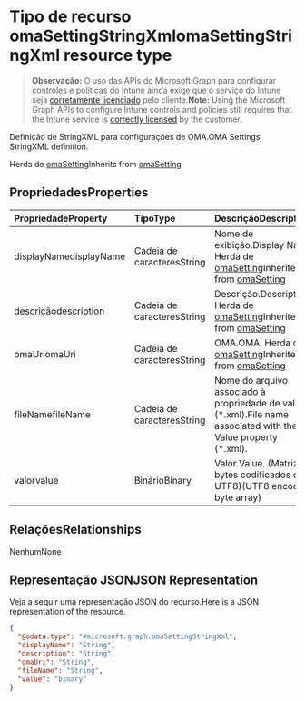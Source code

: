 # <a name="omasettingstringxml-resource-type"></a><span data-ttu-id="14526-101">Tipo de recurso omaSettingStringXml</span><span class="sxs-lookup"><span data-stu-id="14526-101">omaSettingStringXml resource type</span></span>

> <span data-ttu-id="14526-102">**Observação:** O uso das APIs do Microsoft Graph para configurar controles e políticas do Intune ainda exige que o serviço do Intune seja [corretamente licenciado](https://go.microsoft.com/fwlink/?linkid=839381) pelo cliente.</span><span class="sxs-lookup"><span data-stu-id="14526-102">**Note:** Using the Microsoft Graph APIs to configure Intune controls and policies still requires that the Intune service is [correctly licensed](https://go.microsoft.com/fwlink/?linkid=839381) by the customer.</span></span>

<span data-ttu-id="14526-103">Definição de StringXML para configurações de OMA.</span><span class="sxs-lookup"><span data-stu-id="14526-103">OMA Settings StringXML definition.</span></span>

<span data-ttu-id="14526-104">Herda de [omaSetting](../resources/intune_deviceconfig_omasetting.md)</span><span class="sxs-lookup"><span data-stu-id="14526-104">Inherits from [omaSetting](../resources/intune_deviceconfig_omasetting.md)</span></span>

## <a name="properties"></a><span data-ttu-id="14526-105">Propriedades</span><span class="sxs-lookup"><span data-stu-id="14526-105">Properties</span></span>
|<span data-ttu-id="14526-106">Propriedade</span><span class="sxs-lookup"><span data-stu-id="14526-106">Property</span></span>|<span data-ttu-id="14526-107">Tipo</span><span class="sxs-lookup"><span data-stu-id="14526-107">Type</span></span>|<span data-ttu-id="14526-108">Descrição</span><span class="sxs-lookup"><span data-stu-id="14526-108">Description</span></span>|
|:---|:---|:---|
|<span data-ttu-id="14526-109">displayName</span><span class="sxs-lookup"><span data-stu-id="14526-109">displayName</span></span>|<span data-ttu-id="14526-110">Cadeia de caracteres</span><span class="sxs-lookup"><span data-stu-id="14526-110">String</span></span>|<span data-ttu-id="14526-111">Nome de exibição.</span><span class="sxs-lookup"><span data-stu-id="14526-111">Display Name</span></span> <span data-ttu-id="14526-112">Herda de [omaSetting](../resources/intune_deviceconfig_omasetting.md)</span><span class="sxs-lookup"><span data-stu-id="14526-112">Inherited from [omaSetting](../resources/intune_deviceconfig_omasetting.md)</span></span>|
|<span data-ttu-id="14526-113">descrição</span><span class="sxs-lookup"><span data-stu-id="14526-113">description</span></span>|<span data-ttu-id="14526-114">Cadeia de caracteres</span><span class="sxs-lookup"><span data-stu-id="14526-114">String</span></span>|<span data-ttu-id="14526-115">Descrição.</span><span class="sxs-lookup"><span data-stu-id="14526-115">Description.</span></span> <span data-ttu-id="14526-116">Herda de [omaSetting](../resources/intune_deviceconfig_omasetting.md)</span><span class="sxs-lookup"><span data-stu-id="14526-116">Inherited from [omaSetting](../resources/intune_deviceconfig_omasetting.md)</span></span>|
|<span data-ttu-id="14526-117">omaUri</span><span class="sxs-lookup"><span data-stu-id="14526-117">omaUri</span></span>|<span data-ttu-id="14526-118">Cadeia de caracteres</span><span class="sxs-lookup"><span data-stu-id="14526-118">String</span></span>|<span data-ttu-id="14526-119">OMA.</span><span class="sxs-lookup"><span data-stu-id="14526-119">OMA.</span></span> <span data-ttu-id="14526-120">Herda de [omaSetting](../resources/intune_deviceconfig_omasetting.md)</span><span class="sxs-lookup"><span data-stu-id="14526-120">Inherited from [omaSetting](../resources/intune_deviceconfig_omasetting.md)</span></span>|
|<span data-ttu-id="14526-121">fileName</span><span class="sxs-lookup"><span data-stu-id="14526-121">fileName</span></span>|<span data-ttu-id="14526-122">Cadeia de caracteres</span><span class="sxs-lookup"><span data-stu-id="14526-122">String</span></span>|<span data-ttu-id="14526-123">Nome do arquivo associado à propriedade de valor (\*.xml).</span><span class="sxs-lookup"><span data-stu-id="14526-123">File name associated with the Value property (\*.xml).</span></span>|
|<span data-ttu-id="14526-124">valor</span><span class="sxs-lookup"><span data-stu-id="14526-124">value</span></span>|<span data-ttu-id="14526-125">Binário</span><span class="sxs-lookup"><span data-stu-id="14526-125">Binary</span></span>|<span data-ttu-id="14526-126">Valor.</span><span class="sxs-lookup"><span data-stu-id="14526-126">Value.</span></span> <span data-ttu-id="14526-127">(Matriz de bytes codificados de UTF8)</span><span class="sxs-lookup"><span data-stu-id="14526-127">(UTF8 encoded byte array)</span></span>|

## <a name="relationships"></a><span data-ttu-id="14526-128">Relações</span><span class="sxs-lookup"><span data-stu-id="14526-128">Relationships</span></span>
<span data-ttu-id="14526-129">Nenhum</span><span class="sxs-lookup"><span data-stu-id="14526-129">None</span></span>
## <a name="json-representation"></a><span data-ttu-id="14526-130">Representação JSON</span><span class="sxs-lookup"><span data-stu-id="14526-130">JSON Representation</span></span>
<span data-ttu-id="14526-131">Veja a seguir uma representação JSON do recurso.</span><span class="sxs-lookup"><span data-stu-id="14526-131">Here is a JSON representation of the resource.</span></span>
<!-- {
  "blockType": "resource",
  "keyProperty": "id",
  "@odata.type": "microsoft.graph.omaSettingStringXml"
}
-->
``` json
{
  "@odata.type": "#microsoft.graph.omaSettingStringXml",
  "displayName": "String",
  "description": "String",
  "omaUri": "String",
  "fileName": "String",
  "value": "binary"
}
```



